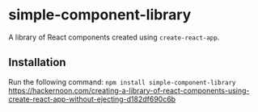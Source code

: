 # simple-component-library

A library of React components created using `create-react-app`.

## Installation

Run the following command:
`npm install simple-component-library`
https://hackernoon.com/creating-a-library-of-react-components-using-create-react-app-without-ejecting-d182df690c6b
